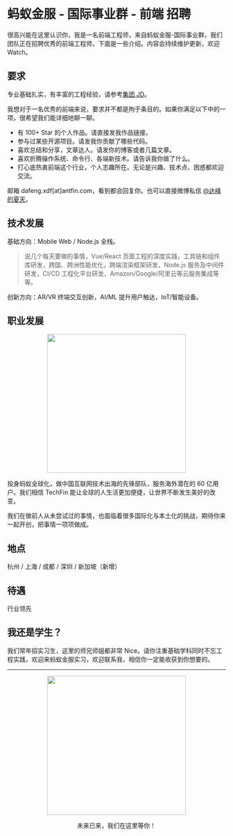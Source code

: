 # 蚂蚁金服 - 国际事业群 - 前端 招聘

很高兴能在这里认识你，我是一名前端工程师，来自蚂蚁金服-国际事业群，我们团队正在招聘优秀的前端工程师，下面是一些介绍。内容会持续维护更新，欢迎 Watch。

## 要求

专业基础扎实，有丰富的工程经验，请参考[集团 JD](https://job.alibaba.com/zhaopin/position_detail.htm?positionId=55688)。

我想对于一名优秀的前端来说，要求并不都是拘于条目的。如果你满足以下中的一项，很希望我们能详细地聊一聊。

- 有 100+ Star 的个人作品。请直接发我作品链接。
- 参与过某些开源项目。请发我你贡献了哪些代码。
- 喜欢总结和分享，文章达人。请发你的博客或者几篇文章。
- 喜欢折腾操作系统、命令行、各端新技术。请告诉我你做了什么。
- 打心底热衷前端这个行业，个人志趣所在。无论是兴趣、技术点、困惑都欢迎交流。

邮箱 dafeng.xdf[at]antfin.com，看到都会回复你。也可以直接微博私信 [@达峰的夏天](https://weibo.com/xudafeng)。

## 技术发展

基础方向：Mobile Web / Node.js 全栈。

> 说几个每天要做的事情，Vue/React 页面工程的深度实践，工具链和组件库研发，跨国、跨洲性能优化，跨端渲染框架研发，Node.js 服务及中间件研发，CI/CD 工程化平台研发，Amazon/Google/阿里云等云服务集成等等。

创新方向：AR/VR 终端交互创新，AI/ML 提升用户触达，IoT/智能设备。

## 职业发展

<p align="center">
  <img
    src="https://wx2.sinaimg.cn/large/6d308bd9gy1fw6efg1aqcg20hs03iq3t.gif"
    width="320"
  />
</p>

投身蚂蚁全球化，做中国互联网技术出海的先锋部队，服务海外潜在的 60 亿用户。我们相信 TechFin 能让全球的人生活更加便捷，让世界不断发生美好的改变。

我们在做前人从未尝试过的事情，也面临着很多国际化与本土化的挑战，期待你来一起开创，把事情一项项做成。

## 地点

杭州 / 上海 / 成都 / 深圳 / 新加坡（新增）

## 待遇

行业领先

## 我还是学生？

我们常年招实习生，这里的师兄师姐都非常 Nice。请你注重基础学科同时不忘工程实践，欢迎来蚂蚁金服实习，欢迎联系我，相信你一定能收获到你想要的。

---

<p align="center">
  <img
    src="https://wx4.sinaimg.cn/large/6d308bd9gy1fugl06ng0vj20u023o11e.jpg"
    width="320"
  />
</p>

<p align="center">未来已来，我们在这里等你！</p>
